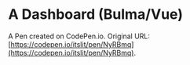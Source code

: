 # A Dashboard (Bulma/Vue)

A Pen created on CodePen.io. Original URL: [https://codepen.io/itslit/pen/NyRBmq](https://codepen.io/itslit/pen/NyRBmq).

